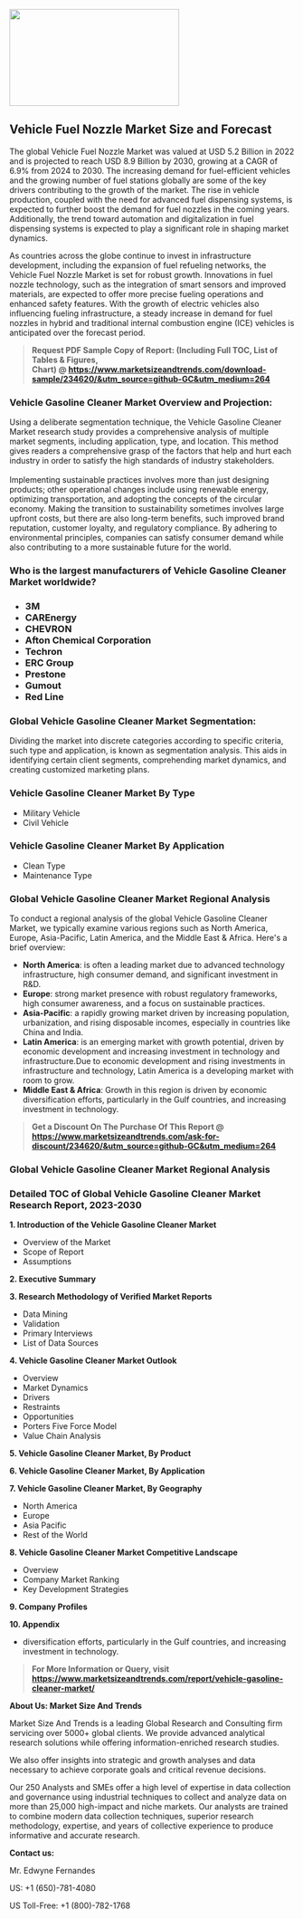 <p><img class="alignnone size-medium wp-image-20088" src="https://ffe5etoiles.com/wp-content/uploads/2024/12/MST1-300x171.png" alt="" width="300" height="171" /></p><h2>Vehicle Fuel Nozzle Market Size and Forecast</h2><p>The global Vehicle Fuel Nozzle Market was valued at USD 5.2 Billion in 2022 and is projected to reach USD 8.9 Billion by 2030, growing at a CAGR of 6.9% from 2024 to 2030. The increasing demand for fuel-efficient vehicles and the growing number of fuel stations globally are some of the key drivers contributing to the growth of the market. The rise in vehicle production, coupled with the need for advanced fuel dispensing systems, is expected to further boost the demand for fuel nozzles in the coming years. Additionally, the trend toward automation and digitalization in fuel dispensing systems is expected to play a significant role in shaping market dynamics.</p><p>As countries across the globe continue to invest in infrastructure development, including the expansion of fuel refueling networks, the Vehicle Fuel Nozzle Market is set for robust growth. Innovations in fuel nozzle technology, such as the integration of smart sensors and improved materials, are expected to offer more precise fueling operations and enhanced safety features. With the growth of electric vehicles also influencing fueling infrastructure, a steady increase in demand for fuel nozzles in hybrid and traditional internal combustion engine (ICE) vehicles is anticipated over the forecast period.</p></p><blockquote id="" class=""><strong>Request PDF Sample Copy of Report: (Including Full TOC, List of Tables &amp; Figures, Chart)&nbsp;@&nbsp;<strong><a href="https://www.marketsizeandtrends.com/download-sample/234620/&utm_source=github-GC&utm_medium=264" target="_blank">https://www.marketsizeandtrends.com/download-sample/234620/&utm_source=github-GC&utm_medium=264</a></strong></strong></blockquote><h3 id="" class="">Vehicle Gasoline Cleaner Market&nbsp;Overview and Projection:</h3><p id="" class="">Using a deliberate segmentation technique, the Vehicle Gasoline Cleaner Market research study provides a comprehensive analysis of multiple market segments, including application, type, and location. This method gives readers a comprehensive grasp of the factors that help and hurt each industry in order to satisfy the high standards of industry stakeholders. <br /> <br />Implementing sustainable practices involves more than just designing products; other operational changes include using renewable energy, optimizing transportation, and adopting the concepts of the circular economy. Making the transition to sustainability sometimes involves large upfront costs, but there are also long-term benefits, such improved brand reputation, customer loyalty, and regulatory compliance. By adhering to environmental principles, companies can satisfy consumer demand while also contributing to a more sustainable future for the world.</p><h3 id="" class="">Who is the largest manufacturers of&nbsp;Vehicle Gasoline Cleaner Market worldwide?</h3><h3 class=""><p><ul><li>3M </li><li> CAREnergy </li><li> CHEVRON </li><li> Afton Chemical Corporation </li><li> Techron </li><li> ERC Group </li><li> Prestone </li><li> Gumout </li><li> Red Line</li></ul></p></h3><h3 id="" class="">Global&nbsp;Vehicle Gasoline Cleaner Market Segmentation:</h3><p id="" class="">Dividing the market into discrete categories according to specific criteria, such type and application, is known as segmentation analysis. This aids in identifying certain client segments, comprehending market dynamics, and creating customized marketing plans.</p><h3 id="" class="">Vehicle Gasoline Cleaner Market&nbsp;By Type</h3><p><p><ul><li>Military Vehicle</li><li> Civil Vehicle</p></li></ul></p></p><h3 id="" class="">Vehicle Gasoline Cleaner Market&nbsp;By Application</h3><p class=""><p><ul><li>Clean Type</li><li> Maintenance Type</li></ul></p></p><h3 id="" class="">Global Vehicle Gasoline Cleaner Market Regional Analysis</h3><p id="" class="">To conduct a regional analysis of the global Vehicle Gasoline Cleaner Market, we typically examine various regions such as North America, Europe, Asia-Pacific, Latin America, and the Middle East &amp; Africa. Here's a brief overview:</p><ul><li><strong>North America</strong>: is often a leading market due to advanced technology infrastructure, high consumer demand, and significant investment in R&amp;D.</li><li><strong>Europe</strong>: strong market presence with robust regulatory frameworks, high consumer awareness, and a focus on sustainable practices.</li><li><strong>Asia-Pacific</strong>: a rapidly growing market driven by increasing population, urbanization, and rising disposable incomes, especially in countries like China and India.</li><li><strong>Latin America</strong>: is an emerging market with growth potential, driven by economic development and increasing investment in technology and infrastructure.Due to economic development and rising investments in infrastructure and technology, Latin America is a developing market with room to grow.</li><li><strong>Middle East &amp; Africa</strong>: Growth in this region is driven by economic diversification efforts, particularly in the Gulf countries, and increasing investment in technology.</li></ul><blockquote id="" class=""><strong>Get a Discount On The Purchase Of This Report @ <strong><a href="https://www.marketsizeandtrends.com/ask-for-discount/234620/&utm_source=github-GC&utm_medium=264" target="_blank">https://www.marketsizeandtrends.com/ask-for-discount/234620/&utm_source=github-GC&utm_medium=264</a></strong></strong></blockquote><h3 id="" class="">Global Vehicle Gasoline Cleaner Market Regional Analysis</h3><h3 id="" class="">Detailed TOC of Global Vehicle Gasoline Cleaner Market Research Report, 2023-2030</h3><p id="" class=""><strong>1. Introduction of the Vehicle Gasoline Cleaner Market</strong></p><ul><li>Overview of the Market</li><li>Scope of Report</li><li>Assumptions</li></ul><p id="" class=""><strong>2. Executive Summary</strong></p><p id="" class=""><strong>3. Research Methodology of Verified Market Reports</strong></p><ul><li>Data Mining</li><li>Validation</li><li>Primary Interviews</li><li>List of Data Sources</li></ul><p id="" class=""><strong>4. Vehicle Gasoline Cleaner Market Outlook</strong></p><ul><li>Overview</li><li>Market Dynamics</li><li>Drivers</li><li>Restraints</li><li>Opportunities</li><li>Porters Five Force Model</li><li>Value Chain Analysis</li></ul><p id="" class=""><strong>5. Vehicle Gasoline Cleaner Market, By Product</strong></p><p id="" class=""><strong>6. Vehicle Gasoline Cleaner Market, By Application</strong></p><p id="" class=""><strong>7. Vehicle Gasoline Cleaner Market, By Geography</strong></p><ul><li>North America</li><li>Europe</li><li>Asia Pacific</li><li>Rest of the World</li></ul><p id="" class=""><strong>8. Vehicle Gasoline Cleaner Market Competitive Landscape</strong></p><ul><li>Overview</li><li>Company Market Ranking</li><li>Key Development Strategies</li></ul><p id="" class=""><strong>9. Company Profiles</strong></p><p id="" class=""><strong>10. Appendix</strong></p><ul><li>diversification efforts, particularly in the Gulf countries, and increasing investment in technology.</li></ul><blockquote id="" class=""><strong>For More Information or Query, visit <strong><strong><a href="https://www.marketsizeandtrends.com/report/vehicle-gasoline-cleaner-market/" target="_blank">https://www.marketsizeandtrends.com/report/vehicle-gasoline-cleaner-market/</a></strong></strong></strong></blockquote><p id="" class=""><strong>About Us: Market Size And Trends</strong></p><p id="" class="">Market Size And Trends is a leading Global Research and Consulting firm servicing over 5000+ global clients. We provide advanced analytical research solutions while offering information-enriched research studies.</p><p id="" class="">We also offer insights into strategic and growth analyses and data necessary to achieve corporate goals and critical revenue decisions.</p><p id="" class="">Our 250 Analysts and SMEs offer a high level of expertise in data collection and governance using industrial techniques to collect and analyze data on more than 25,000 high-impact and niche markets. Our analysts are trained to combine modern data collection techniques, superior research methodology, expertise, and years of collective experience to produce informative and accurate research.</p><p id="" class=""><strong>Contact us:</strong></p><p id="" class="">Mr. Edwyne Fernandes</p><p id="" class="">US: +1 (650)-781-4080</p><p id="" class="">US Toll-Free: +1 (800)-782-1768</p>

